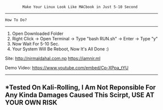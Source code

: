 
			Make Your Linux Look Like MACbook in Just 5-10 Second
-------------------------------------------------------------------------------
	How To Do?
-------------------------------------------------------------------------------

1. Open Downloaded Folder
2. Right Click -> Open Terminal -> Type "bash RUN.sh" -> Enter -> Type "y"
3. Now Wait For 5-10 Sec.
4. Your System Will Be Reboot, Now It's All Done :)

Site: 	http://nirmaldahal.com.np
	https://iamnir.ml

Demo Video: https://www.youtube.com/embed/Cp-XPpa_tYU

-------------------------------------------------------------------------------
*Tested On Kali-Rolling, I Am Not Reponsible For Any Kinda Damages Caused This 
 Scirpt, USE AT YOUR OWN RISK
-------------------------------------------------------------------------------
